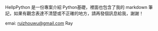 HellpPython 是一份專案介紹 Python基礎，裡面也包含了我的 markdown 筆記，如果有觀念表達不清楚或不正確的地方，請再發個訊息給我，謝謝！

emai: ruizhouwu@gmail.com 
Ray
